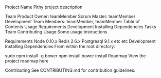 Project Name
Pithy project description

Team
Product Owner: teamMember
Scrum Master: teamMember
Development Team Members: teamMember, teamMember
Table of Contents
Usage
Requirements
Development
Installing Dependencies
Tasks
Team
Contributing
Usage
Some usage instructions

Requirements
Node 0.10.x
Redis 2.6.x
Postgresql 9.1.x
etc
etc
Development
Installing Dependencies
From within the root directory:

sudo npm install -g bower
npm install
bower install
Roadmap
View the project roadmap here

Contributing
See CONTRIBUTING.md for contribution guidelines.
